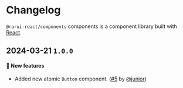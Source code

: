 # Changelog

`@rarui-react/components` components is a component library built with [React](https://reactjs.org).

## 2024-03-21 `1.0.0`

#### 🎉 New features

- Added new atomic `Button` component. ([#5](https://git.rarolabs.com.br/frontend/rarui/pull/5) by [@junior](https://git.rarolabs.com.br/junior))

<!-- #### 🛠 Breaking changes -->

<!-- #### 📚 3rd party library updates -->

<!-- #### 🎉 New features -->

<!-- #### 🐛 Bug fixes -->

<!-- #### 💡 Others -->

<!-- #### ⚠️ Notices -->
